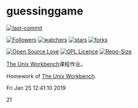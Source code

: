 # guessinggame

[![last-commit](https://img.shields.io/github/last-commit/HollowMan6/Guessing-Game)](../../graphs/commit-activity)

[![Followers](https://img.shields.io/github/followers/HollowMan6?style=social)](https://github.com/HollowMan6?tab=followers)
[![watchers](https://img.shields.io/github/watchers/HollowMan6/Guessing-Game?style=social)](../../watchers)
[![stars](https://img.shields.io/github/stars/HollowMan6/Guessing-Game?style=social)](../../stargazers)
[![forks](https://img.shields.io/github/forks/HollowMan6/Guessing-Game?style=social)](../../stargazers)

[![Open Source Love](https://badges.frapsoft.com/os/v1/open-source.svg?v=103)](https://hollowman6.github.io/fund.html)
[![GPL Licence](https://badges.frapsoft.com/os/gpl/gpl.svg?v=103)](https://opensource.org/licenses/GPL-3.0/)
[![Repo-Size](https://img.shields.io/github/repo-size/HollowMan6/Guessing-Game.svg)](../../archive/master.zip)

[The Unix Workbench](https://www.coursera.org/learn/unix)课程作业。

Homework of [The Unix Workbench](https://www.coursera.org/learn/unix).

Fri Jan 25 12:41:10 2019
  

21
